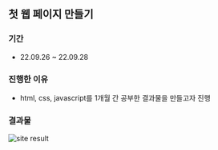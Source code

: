 ## 첫 웹 페이지 만들기
### 기간
+ 22.09.26 ~ 22.09.28
### 진행한 이유
+ html, css, javascript를 1개월 간 공부한 결과물을 만들고자 진행
### 결과물
![site result](https://user-images.githubusercontent.com/90260242/193026228-ba2f6c8c-6407-4815-9a84-b555b619cffc.png)
